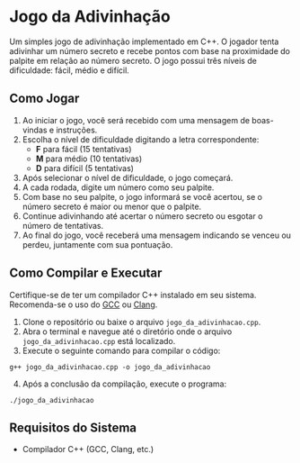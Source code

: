# Jogo da Adivinhação

Um simples jogo de adivinhação implementado em C++. O jogador tenta adivinhar um número secreto e recebe pontos com base na proximidade do palpite em relação ao número secreto. O jogo possui três níveis de dificuldade: fácil, médio e difícil.

## Como Jogar

1. Ao iniciar o jogo, você será recebido com uma mensagem de boas-vindas e instruções.
2. Escolha o nível de dificuldade digitando a letra correspondente:
   - **F** para fácil (15 tentativas)
   - **M** para médio (10 tentativas)
   - **D** para difícil (5 tentativas)
3. Após selecionar o nível de dificuldade, o jogo começará.
4. A cada rodada, digite um número como seu palpite.
5. Com base no seu palpite, o jogo informará se você acertou, se o número secreto é maior ou menor que o palpite.
6. Continue adivinhando até acertar o número secreto ou esgotar o número de tentativas.
7. Ao final do jogo, você receberá uma mensagem indicando se venceu ou perdeu, juntamente com sua pontuação.

## Como Compilar e Executar

Certifique-se de ter um compilador C++ instalado em seu sistema. Recomenda-se o uso do [GCC](https://gcc.gnu.org/) ou [Clang](https://clang.llvm.org/).

1. Clone o repositório ou baixe o arquivo `jogo_da_adivinhacao.cpp`.
2. Abra o terminal e navegue até o diretório onde o arquivo `jogo_da_adivinhacao.cpp` está localizado.
3. Execute o seguinte comando para compilar o código:

`g++ jogo_da_adivinhacao.cpp -o jogo_da_adivinhacao`

4. Após a conclusão da compilação, execute o programa:

`./jogo_da_adivinhacao`

## Requisitos do Sistema

- Compilador C++ (GCC, Clang, etc.)




